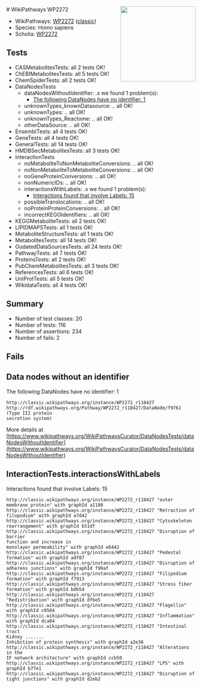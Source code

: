 <img style="float: right; width: 200px" src="https://upload.wikimedia.org/wikipedia/commons/thumb/8/83/Wplogo_with_text_500.png/640px-Wplogo_with_text_500.png" />
# WikiPathways WP2272

* WikiPathways: [WP2272](https://wikipathways.org/pathways/WP2272) ([classic](https://classic.wikipathways.org/instance/WP2272))
* Species: Homo sapiens
* Scholia: [WP2272](https://scholia.toolforge.org/wikipathways/WP2272)
## Tests
* CASMetabolitesTests: all 2 tests OK!
* ChEBIMetabolitesTests: all 5 tests OK!
* ChemSpiderTests: all 2 tests OK!
* DataNodesTests
    * dataNodesWithoutIdentifier: .x we found 1 problem(s):
        * [The following DataNodes have no identifier: 1](#d2d32fa0)
    * unknownTypes_knownDatasource: .. all OK!
    * unknownTypes: .. all OK!
    * unknownTypes_Reactome: .. all OK!
    * otherDataSource: .. all OK!
* EnsemblTests: all 4 tests OK!
* GeneTests: all 4 tests OK!
* GeneralTests: all 14 tests OK!
* HMDBSecMetabolitesTests: all 3 tests OK!
* InteractionTests
    * noMetaboliteToNonMetaboliteConversions: .. all OK!
    * noNonMetaboliteToMetaboliteConversions: .. all OK!
    * noGeneProteinConversions: .. all OK!
    * nonNumericIDs: .. all OK!
    * interactionsWithLabels: .x we found 1 problem(s):
        * [Interactions found that involve Labels: 15](#fe97a8bd)
    * possibleTranslocations: .. all OK!
    * noProteinProteinConversions: .. all OK!
    * incorrectKEGGIdentifiers: .. all OK!
* KEGGMetaboliteTests: all 2 tests OK!
* LIPIDMAPSTests: all 1 tests OK!
* MetaboliteStructureTests: all 1 tests OK!
* MetabolitesTests: all 14 tests OK!
* OudatedDataSourcesTests: all 24 tests OK!
* PathwayTests: all 7 tests OK!
* ProteinsTests: all 2 tests OK!
* PubChemMetabolitesTests: all 3 tests OK!
* ReferencesTests: all 6 tests OK!
* UniProtTests: all 5 tests OK!
* WikidataTests: all 4 tests OK!


## Summary

* Number of test classes: 20
* Number of tests: 116
* Number of assertions: 234
* Number of fails: 2

## Fails

<a name="d2d32fa0" />

## Data nodes without an identifier

The following DataNodes have no identifier: 1
```
http://classic.wikipathways.org/instance/WP2272_r118427 http://rdf.wikipathways.org/Pathway/WP2272_r118427/DataNode/f9761 (Type III protein
secretion system)
```

More details at [https://www.wikipathways.org/WikiPathwaysCurator/DataNodesTests/dataNodesWithoutIdentifier](https://www.wikipathways.org/WikiPathwaysCurator/DataNodesTests/dataNodesWithoutIdentifier)

<a name="fe97a8bd" />

## InteractionTests.interactionsWithLabels

Interactions found that involve Labels: 15
```
http://classic.wikipathways.org/instance/WP2272_r118427 "outer membrane protein" with graphId a1180
http://classic.wikipathways.org/instance/WP2272_r118427 "Retraction of filopodium" with graphId a7d42
http://classic.wikipathways.org/instance/WP2272_r118427 "Cytoskeleton
rearrangement" with graphId b51df
http://classic.wikipathways.org/instance/WP2272_r118427 "Disruption of barrier
function and increase in
monolayer permeability" with graphId e6442
http://classic.wikipathways.org/instance/WP2272_r118427 "Pedestal formation" with graphId adf87
http://classic.wikipathways.org/instance/WP2272_r118427 "Disruption of adherens junctions" with graphId f99af
http://classic.wikipathways.org/instance/WP2272_r118427 "Filipodium formation" with graphId f7913
http://classic.wikipathways.org/instance/WP2272_r118427 "Stress fiber formation" with graphId bdb5d
http://classic.wikipathways.org/instance/WP2272_r118427 "Redistribution" with graphId df6e5
http://classic.wikipathways.org/instance/WP2272_r118427 "Flagellin" with graphId c0504
http://classic.wikipathways.org/instance/WP2272_r118427 "Inflammation" with graphId dca84
http://classic.wikipathways.org/instance/WP2272_r118427 "Intestinal tract
Kidney .......
Inhibition of protein synthesis" with graphId a2e36
http://classic.wikipathways.org/instance/WP2272_r118427 "Alterations in the
IF network architecture" with graphId ccb50
http://classic.wikipathways.org/instance/WP2272_r118427 "LPS" with graphId b77e1
http://classic.wikipathways.org/instance/WP2272_r118427 "Disruption of tight junctions" with graphId d2eb2
```

